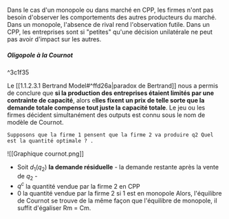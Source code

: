 Dans le cas d'un monopole ou dans marché en CPP, les firmes n'ont pas besoin d'observer les comportements des autres producteurs du marché.
	Dans un monopole, l'absence de rival rend l'observation futile.
	Dans un CPP, les entreprises sont si "petites" qu'une décision unilatérale ne peut pas avoir d'impact sur les autres.




##### Oligopole à la Cournot

^3c1f35

Le [[1.1.2.3.1 Bertrand Model#^ffd26a|paradox de Bertrand]] nous a permis de conclure que **si la production des entreprises étaient limités par une contrainte de capacité**, alors e**lles fixent un prix de telle sorte que la demande totale compense tout juste la capacité totale**.
Le jeu ou les firmes décident simultanément des outputs est connu sous le nom de modèle de Cournot.

	Supposons que la firme 1 pensent que la firme 2 va produire q2 Quel est la quantité optimale ? .

![[Graphique cournot.png]]
- Soit $d_1(q_2)$ **la demande résiduelle** - la demande restante après la vente de $q_2$ -
- $q^c$ la quantité vendue par la firme 2 en CPP
- 0 la quantité vendue par la firme 2 si 1 est en monopole
Alors, l'équilibre de Cournot se trouve de la même façon que l'équilibre de monopole, il suffit d'égaliser Rm = Cm.
